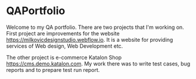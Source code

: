 # QAPortfolio

Welcome to my QA portfolio. There are two projects that I'm working on. First project are improvements for the website https://milkovicdesignstudio.webflow.io. It is a website for providing services of Web design, Web Development etc. 

The other project is e-commerce Katalon Shop https://cms.demo.katalon.com. My work there was to write test cases, bug reports and to prepare test run report.
